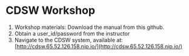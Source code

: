 # CDSW Workshop

1. Workshop materials: Download the manual from this github.
2. Obtain a user_id/password from the instructor
3. Navigate to the CDSW system, available at: [http://cdsw.65.52.126.158.nip.io/](http://cdsw.65.52.126.158.nip.io/)
